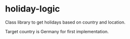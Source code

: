 # holiday-logic
Class library to get holidays based on country and location.

Target country is Germany for first implementation.

